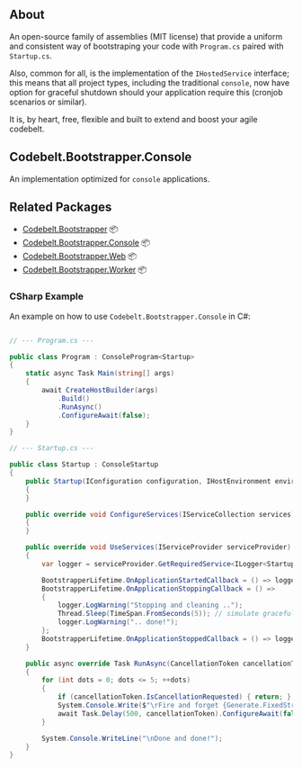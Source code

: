 ## About

An open-source family of assemblies (MIT license) that provide a uniform and consistent way of bootstraping your code with `Program.cs` paired with `Startup.cs`.

Also, common for all, is the implementation of the `IHostedService` interface; this means that all project types, including the traditional `console`, now have option for graceful shutdown should your application require this (cronjob scenarios or similar).

It is, by heart, free, flexible and built to extend and boost your agile codebelt.

## Codebelt.Bootstrapper.Console

An implementation optimized for `console` applications.

## Related Packages

* [Codebelt.Bootstrapper](https://www.nuget.org/packages/Codebelt.Bootstrapper/) 📦
* [Codebelt.Bootstrapper.Console](https://www.nuget.org/packages/Codebelt.Bootstrapper.Console/) 📦
* [Codebelt.Bootstrapper.Web](https://www.nuget.org/packages/Codebelt.Bootstrapper.Web/) 📦
* [Codebelt.Bootstrapper.Worker](https://www.nuget.org/packages/Codebelt.Bootstrapper.Worker/) 📦

### CSharp Example

An example on how to use `Codebelt.Bootstrapper.Console` in C#:

```csharp

// --- Program.cs ---

public class Program : ConsoleProgram<Startup>
{
    static async Task Main(string[] args)
    {
        await CreateHostBuilder(args)
            .Build()
            .RunAsync()
            .ConfigureAwait(false);
    }
}

// --- Startup.cs ---

public class Startup : ConsoleStartup
{
    public Startup(IConfiguration configuration, IHostEnvironment environment) : base(configuration, environment)
    {
    }

    public override void ConfigureServices(IServiceCollection services)
    {
    }

    public override void UseServices(IServiceProvider serviceProvider)
    {
        var logger = serviceProvider.GetRequiredService<ILogger<Startup>>();

        BootstrapperLifetime.OnApplicationStartedCallback = () => logger.LogInformation("Started");
        BootstrapperLifetime.OnApplicationStoppingCallback = () =>
        {
            logger.LogWarning("Stopping and cleaning ..");
            Thread.Sleep(TimeSpan.FromSeconds(5)); // simulate graceful shutdown
            logger.LogWarning(".. done!");
        };
        BootstrapperLifetime.OnApplicationStoppedCallback = () => logger.LogCritical("Stopped");
    }

    public async override Task RunAsync(CancellationToken cancellationToken)
    {
        for (int dots = 0; dots <= 5; ++dots)
        {
            if (cancellationToken.IsCancellationRequested) { return; }
            System.Console.Write($"\rFire and forget {Generate.FixedString('.', dots)}");
            await Task.Delay(500, cancellationToken).ConfigureAwait(false);
        }

        System.Console.WriteLine("\nDone and done!");
    }
}

```
